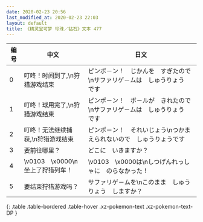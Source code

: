 ```yaml
---
date: 2020-02-23 20:56
last_modified_at: 2020-02-23 22:03
layout: default
title: 《精灵宝可梦 珍珠／钻石》文本 477
---
```

| 编号 | 中文 | 日文 |
| ---- | ---- | ---- |
| 0 | 叮咚！时间到了,\n狩猎游戏结束 | ピンポ－ン！　じかんを　すぎたので\nサファリゲ－ムは　しゅうりょう　です |
| 1 | 叮咚！球用完了,\n狩猎游戏结束 | ピンポ－ン！　ボ－ルが　きれたので\nサファリゲ－ムは　しゅうりょう　です |
| 2 | 叮咚！无法继续捕获,\n狩猎游戏结束 | ピンポ－ン！　それいじょう\nつかまえられないので　しゅうりょうです |
| 3 | 要前往哪里？ | どこに　いきますか？ |
| 4 | \v0103　\x0000\n坐上了狩猎列车！ | \v0103　\x0000は\nしつげんれっしゃに　のらなかった！ |
| 5 | 要结束狩猎游戏吗？ | サファリゲ－ムを\nこのまま　しゅうりょう　しますか？ |
{: .table .table-bordered .table-hover .xz-pokemon-text .xz-pokemon-text-DP }